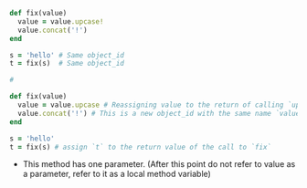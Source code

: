 ```ruby
def fix(value) 
  value = value.upcase! 
  value.concat('!')
end

s = 'hello' # Same object_id
t = fix(s)  # Same object_id

# 

def fix(value) 
  value = value.upcase # Reassigning value to the return of calling `upcase` on the existing value of `value`. =>
  value.concat('!') # This is a new object_id with the same name `value` => mutates the new value object => 'HELLO!'
end

s = 'hello'
t = fix(s) # assign `t` to the return value of the call to `fix`


```

- This method has one parameter. (After this point do not refer to value as a parameter, refer to it as a local method variable)

